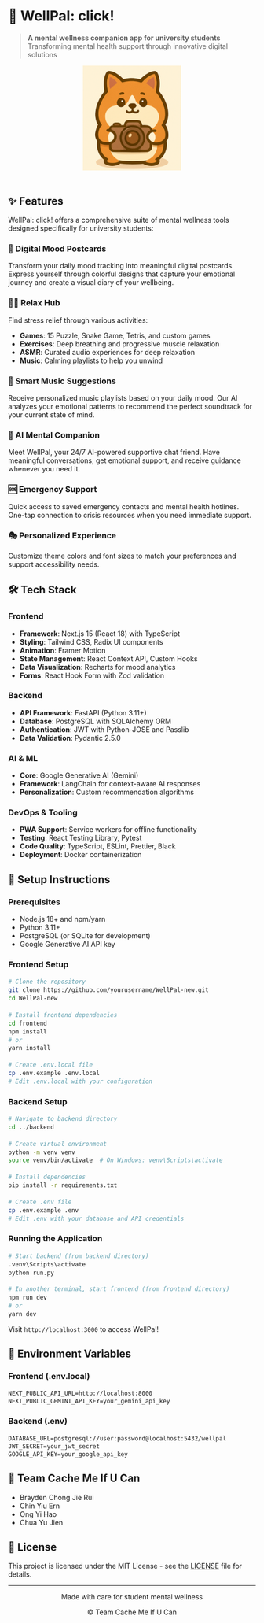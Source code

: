 # 🌿 WellPal: click!

> **A mental wellness companion app for university students**  
> Transforming mental health support through innovative digital solutions

<div align="center">
  <img src="frontend/public/assets/logo.JPG" alt="WellPal: click! Logo" width="200" />
  <br />
  <br />
</div>

## ✨ Features

WellPal: click! offers a comprehensive suite of mental wellness tools designed specifically for university students:

### 🎨 Digital Mood Postcards
Transform your daily mood tracking into meaningful digital postcards. Express yourself through colorful designs that capture your emotional journey and create a visual diary of your wellbeing.

### 🧘‍♀️ Relax Hub
Find stress relief through various activities:
- **Games**: 15 Puzzle, Snake Game, Tetris, and custom games
- **Exercises**: Deep breathing and progressive muscle relaxation
- **ASMR**: Curated audio experiences for deep relaxation
- **Music**: Calming playlists to help you unwind

### 🎵 Smart Music Suggestions
Receive personalized music playlists based on your daily mood. Our AI analyzes your emotional patterns to recommend the perfect soundtrack for your current state of mind.

### 🐶 AI Mental Companion
Meet WellPal, your 24/7 AI-powered supportive chat friend. Have meaningful conversations, get emotional support, and receive guidance whenever you need it.

### 🆘 Emergency Support
Quick access to saved emergency contacts and mental health hotlines. One-tap connection to crisis resources when you need immediate support.

### 🎭 Personalized Experience
Customize theme colors and font sizes to match your preferences and support accessibility needs.

## 🛠️ Tech Stack

### Frontend
- **Framework**: Next.js 15 (React 18) with TypeScript
- **Styling**: Tailwind CSS, Radix UI components
- **Animation**: Framer Motion
- **State Management**: React Context API, Custom Hooks
- **Data Visualization**: Recharts for mood analytics
- **Forms**: React Hook Form with Zod validation

### Backend
- **API Framework**: FastAPI (Python 3.11+)
- **Database**: PostgreSQL with SQLAlchemy ORM
- **Authentication**: JWT with Python-JOSE and Passlib
- **Data Validation**: Pydantic 2.5.0

### AI & ML
- **Core**: Google Generative AI (Gemini)
- **Framework**: LangChain for context-aware AI responses
- **Personalization**: Custom recommendation algorithms

### DevOps & Tooling
- **PWA Support**: Service workers for offline functionality
- **Testing**: React Testing Library, Pytest
- **Code Quality**: TypeScript, ESLint, Prettier, Black
- **Deployment**: Docker containerization

## 🚀 Setup Instructions

### Prerequisites
- Node.js 18+ and npm/yarn
- Python 3.11+
- PostgreSQL (or SQLite for development)
- Google Generative AI API key

### Frontend Setup
```bash
# Clone the repository
git clone https://github.com/yourusername/WellPal-new.git
cd WellPal-new

# Install frontend dependencies
cd frontend
npm install
# or
yarn install

# Create .env.local file
cp .env.example .env.local
# Edit .env.local with your configuration
```

### Backend Setup
```bash
# Navigate to backend directory
cd ../backend

# Create virtual environment
python -m venv venv
source venv/bin/activate  # On Windows: venv\Scripts\activate

# Install dependencies
pip install -r requirements.txt

# Create .env file
cp .env.example .env
# Edit .env with your database and API credentials
```

### Running the Application
```bash
# Start backend (from backend directory)
.venv\Scripts\activate
python run.py

# In another terminal, start frontend (from frontend directory)
npm run dev
# or
yarn dev
```

Visit `http://localhost:3000` to access WellPal!

## 📝 Environment Variables

### Frontend (.env.local)
```
NEXT_PUBLIC_API_URL=http://localhost:8000
NEXT_PUBLIC_GEMINI_API_KEY=your_gemini_api_key
```

### Backend (.env)
```
DATABASE_URL=postgresql://user:password@localhost:5432/wellpal
JWT_SECRET=your_jwt_secret
GOOGLE_API_KEY=your_google_api_key
```

## 💪 Team Cache Me If U Can
- Brayden Chong Jie Rui
- Chin Yiu Ern
- Ong Yi Hao
- Chua Yu Jien

## 📄 License

This project is licensed under the MIT License - see the [LICENSE](https://github.com/braydencjr/WellPal/tree/main?tab=MIT-1-ov-file#readme) file for details.

---

<div align="center">
  <p>Made with care for student mental wellness</p>
  <p>© Team Cache Me If U Can</p>
</div>
